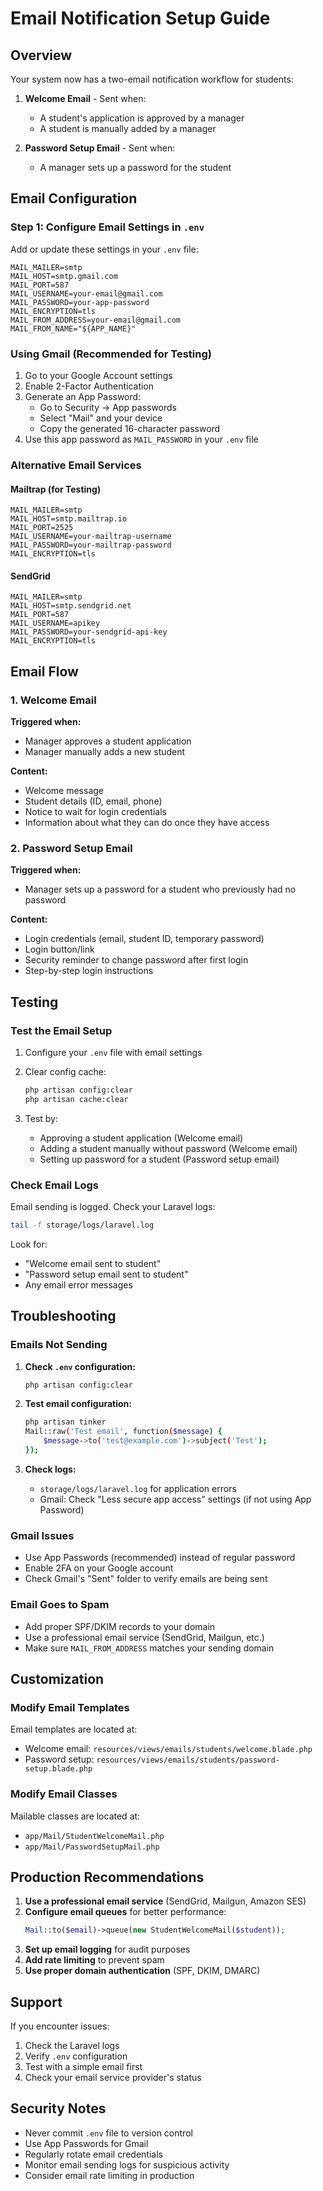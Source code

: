 # Email Notification Setup Guide

## Overview
Your system now has a two-email notification workflow for students:

1. **Welcome Email** - Sent when:
   - A student's application is approved by a manager
   - A student is manually added by a manager
   
2. **Password Setup Email** - Sent when:
   - A manager sets up a password for the student

## Email Configuration

### Step 1: Configure Email Settings in `.env`

Add or update these settings in your `.env` file:

```env
MAIL_MAILER=smtp
MAIL_HOST=smtp.gmail.com
MAIL_PORT=587
MAIL_USERNAME=your-email@gmail.com
MAIL_PASSWORD=your-app-password
MAIL_ENCRYPTION=tls
MAIL_FROM_ADDRESS=your-email@gmail.com
MAIL_FROM_NAME="${APP_NAME}"
```

### Using Gmail (Recommended for Testing)

1. Go to your Google Account settings
2. Enable 2-Factor Authentication
3. Generate an App Password:
   - Go to Security → App passwords
   - Select "Mail" and your device
   - Copy the generated 16-character password
4. Use this app password as `MAIL_PASSWORD` in your `.env` file

### Alternative Email Services

#### Mailtrap (for Testing)
```env
MAIL_MAILER=smtp
MAIL_HOST=smtp.mailtrap.io
MAIL_PORT=2525
MAIL_USERNAME=your-mailtrap-username
MAIL_PASSWORD=your-mailtrap-password
MAIL_ENCRYPTION=tls
```

#### SendGrid
```env
MAIL_MAILER=smtp
MAIL_HOST=smtp.sendgrid.net
MAIL_PORT=587
MAIL_USERNAME=apikey
MAIL_PASSWORD=your-sendgrid-api-key
MAIL_ENCRYPTION=tls
```

## Email Flow

### 1. Welcome Email
**Triggered when:**
- Manager approves a student application
- Manager manually adds a new student

**Content:**
- Welcome message
- Student details (ID, email, phone)
- Notice to wait for login credentials
- Information about what they can do once they have access

### 2. Password Setup Email
**Triggered when:**
- Manager sets up a password for a student who previously had no password

**Content:**
- Login credentials (email, student ID, temporary password)
- Login button/link
- Security reminder to change password after first login
- Step-by-step login instructions

## Testing

### Test the Email Setup

1. Configure your `.env` file with email settings
2. Clear config cache:
   ```bash
   php artisan config:clear
   php artisan cache:clear
   ```

3. Test by:
   - Approving a student application (Welcome email)
   - Adding a student manually without password (Welcome email)
   - Setting up password for a student (Password setup email)

### Check Email Logs

Email sending is logged. Check your Laravel logs:
```bash
tail -f storage/logs/laravel.log
```

Look for:
- "Welcome email sent to student"
- "Password setup email sent to student"
- Any email error messages

## Troubleshooting

### Emails Not Sending

1. **Check `.env` configuration:**
   ```bash
   php artisan config:clear
   ```

2. **Test email configuration:**
   ```bash
   php artisan tinker
   Mail::raw('Test email', function($message) {
       $message->to('test@example.com')->subject('Test');
   });
   ```

3. **Check logs:**
   - `storage/logs/laravel.log` for application errors
   - Gmail: Check "Less secure app access" settings (if not using App Password)

### Gmail Issues

- Use App Passwords (recommended) instead of regular password
- Enable 2FA on your Google account
- Check Gmail's "Sent" folder to verify emails are being sent

### Email Goes to Spam

- Add proper SPF/DKIM records to your domain
- Use a professional email service (SendGrid, Mailgun, etc.)
- Make sure `MAIL_FROM_ADDRESS` matches your sending domain

## Customization

### Modify Email Templates

Email templates are located at:
- Welcome email: `resources/views/emails/students/welcome.blade.php`
- Password setup: `resources/views/emails/students/password-setup.blade.php`

### Modify Email Classes

Mailable classes are located at:
- `app/Mail/StudentWelcomeMail.php`
- `app/Mail/PasswordSetupMail.php`

## Production Recommendations

1. **Use a professional email service** (SendGrid, Mailgun, Amazon SES)
2. **Configure email queues** for better performance:
   ```php
   Mail::to($email)->queue(new StudentWelcomeMail($student));
   ```
3. **Set up email logging** for audit purposes
4. **Add rate limiting** to prevent spam
5. **Use proper domain authentication** (SPF, DKIM, DMARC)

## Support

If you encounter issues:
1. Check the Laravel logs
2. Verify `.env` configuration
3. Test with a simple email first
4. Check your email service provider's status

## Security Notes

- Never commit `.env` file to version control
- Use App Passwords for Gmail
- Regularly rotate email credentials
- Monitor email sending logs for suspicious activity
- Consider email rate limiting in production

